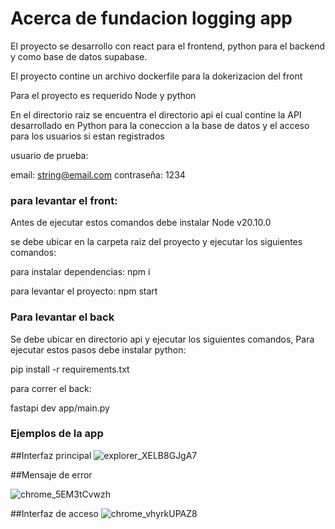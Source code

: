 # Acerca de fundacion logging app
El proyecto se desarrollo con react para el frontend, python para el backend y como base de datos supabase.

El proyecto contine un archivo dockerfile para la dokerizacion del front

Para el proyecto es requerido Node y python

En el directorio raiz se encuentra el directorio api el cual contine la API desarrollado en Python para la coneccion a la base de datos y el acceso para los usuarios si estan registrados

usuario de prueba:

email: string@email.com
contraseña: 1234

### para levantar el front:
Antes de ejecutar estos comandos debe instalar Node v20.10.0

se debe ubicar en la carpeta raiz del proyecto y ejecutar los siguientes comandos:


para instalar dependencias:
npm i

para levantar el proyecto:
npm start


### Para levantar el back

Se debe ubicar en directorio api y ejecutar los siguientes comandos,
Para ejecutar estos pasos debe instalar python:

pip install -r requirements.txt

para correr el back:

fastapi dev app/main.py

### Ejemplos de la app

##Interfaz principal
![explorer_XELB8GJgA7](https://github.com/JulianMendezw/fundacion_app/assets/7661539/9b951768-606a-4206-8dbf-d14f38ed30da)


##Mensaje de error

![chrome_5EM3tCvwzh](https://github.com/JulianMendezw/fundacion_app/assets/7661539/445d55a5-4112-4d25-964e-566b1d94a29c)


##Interfaz de acceso
![chrome_vhyrkUPAZ8](https://github.com/JulianMendezw/fundacion_app/assets/7661539/bdfa9ffe-444a-41cb-b788-590a1b9600b3)
